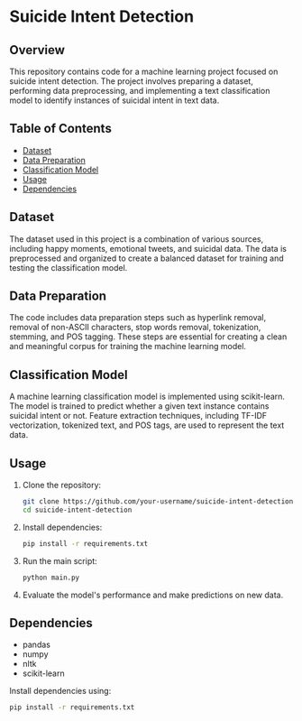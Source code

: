 # Suicide Intent Detection

## Overview

This repository contains code for a machine learning project focused on suicide intent detection. The project involves preparing a dataset, performing data preprocessing, and implementing a text classification model to identify instances of suicidal intent in text data.

## Table of Contents

- [Dataset](#dataset)
- [Data Preparation](#data-preparation)
- [Classification Model](#classification-model)
- [Usage](#usage)
- [Dependencies](#dependencies)

## Dataset

The dataset used in this project is a combination of various sources, including happy moments, emotional tweets, and suicidal data. The data is preprocessed and organized to create a balanced dataset for training and testing the classification model.

## Data Preparation

The code includes data preparation steps such as hyperlink removal, removal of non-ASCII characters, stop words removal, tokenization, stemming, and POS tagging. These steps are essential for creating a clean and meaningful corpus for training the machine learning model.

## Classification Model

A machine learning classification model is implemented using scikit-learn. The model is trained to predict whether a given text instance contains suicidal intent or not. Feature extraction techniques, including TF-IDF vectorization, tokenized text, and POS tags, are used to represent the text data.

## Usage

1. Clone the repository:

   ```bash
   git clone https://github.com/your-username/suicide-intent-detection.git
   cd suicide-intent-detection
   ```

2. Install dependencies:

   ```bash
   pip install -r requirements.txt
   ```

3. Run the main script:

   ```bash
   python main.py
   ```

4. Evaluate the model's performance and make predictions on new data.

## Dependencies

- pandas
- numpy
- nltk
- scikit-learn

Install dependencies using:

```bash
pip install -r requirements.txt
```
